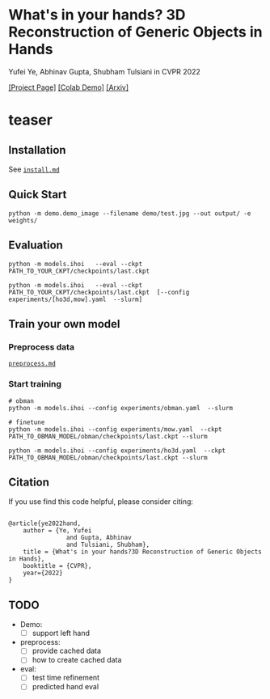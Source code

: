 # What's in your hands? 3D Reconstruction of Generic Objects in Hands
Yufei Ye, Abhinav Gupta, Shubham Tulsiani
in CVPR 2022

[[Project Page]](https://judyye.github.io/ihoi) [[Colab Demo]](https://colab.research.google.com/drive/1FdaBn4HQpf9p192CnEl25BQCxAzVfnzT#scrollTo=9qvQ375HnMlH) [[Arxiv]]() 

# teaser


## Installation 
See [`install.md`](docs/install.md)

## Quick Start 
```
python -m demo.demo_image --filename demo/test.jpg --out output/ -e weights/
```


## Evaluation 
```
python -m models.ihoi   --eval --ckpt PATH_TO_YOUR_CKPT/checkpoints/last.ckpt  

python -m models.ihoi   --eval --ckpt PATH_TO_YOUR_CKPT/checkpoints/last.ckpt  [--config experiments/[ho3d,mow].yaml  --slurm]

```

## Train your own model

### Preprocess data
[`preprocess.md`](docs/preprocess.md)

### Start training
```
# obman
python -m models.ihoi --config experiments/obman.yaml  --slurm 

# finetune
python -m models.ihoi --config experiments/mow.yaml  --ckpt PATH_TO_OBMAN_MODEL/obman/checkpoints/last.ckpt --slurm

python -m models.ihoi --config experiments/ho3d.yaml  --ckpt PATH_TO_OBMAN_MODEL/obman/checkpoints/last.ckpt --slurm
```

## Citation
If you use find this code helpful, please consider citing:

```

@article{ye2022hand,
    author = {Ye, Yufei
                and Gupta, Abhinav
                and Tulsiani, Shubham},
    title = {What's in your hands?3D Reconstruction of Generic Objects in Hands},
    booktitle = {CVPR},
    year={2022}
}
```

## TODO
- Demo:
    + [ ] support left hand
- preprocess:
    + [ ] provide cached data
    + [ ] how to create cached data
- eval:
    + [ ] test time refinement
    + [ ] predicted hand eval